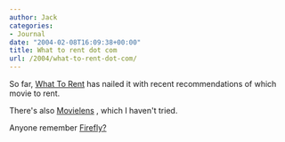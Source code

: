 ```yaml
---
author: Jack
categories:
- Journal
date: "2004-02-08T16:09:38+00:00"
title: What to rent dot com
url: /2004/what-to-rent-dot-com/
---
```


So far, [What To Rent][1] has nailed it with recent recommendations of which movie to rent.

There's also [Movielens][2] , which I haven't tried.

Anyone remember [Firefly?][3]

 [1]: http://www.whattorent.com/index.php "What To Rent"
 [2]: http://movielens.umn.edu/
 [3]: http://www.nytimes.com/library/cyber/week/062997firefly.html